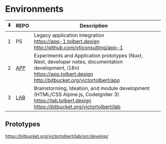 # Environments

| ⬇️  | REPO     | Description                                                                                                                                                                          |     |
| :-: | -------- | ------------------------------------------------------------------------------------------------------------------------------------------------------------------------------------ | --- |
|  1  | PS       | Legacy application integration<br><https://app-1.tolbert.design><br><http://github.com/vticonsulting/app-1>                                                                          |
|  2  | [APP][2] | Experiments and Application prototypes (Nuxt, Next, developer notes, documentation development, i18n) <br> <https://app.tolbert.design><br> <http://bitbucket.org/victortolbert/app> |
|  3  | [LAB][3] | Brainstorming, Ideation, and module development (HTML/CSS Alpine.js, CodeIgniter 3)<br><https://lab.tolbert.design> <br> <https://bitbucket.org/victortolbert/lab>                   |     |

## Prototypes

[1]: http://ps.tolbert.design
[2]: http://promise-lab.netlify.app
[2]: http://app.tolbert.design
[3]: http://lab.tolbert.design

https://bitbucket.org/victortolbert/lab/src/develop/
